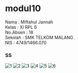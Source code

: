 # modul10

<p>
Nama : Miftahul Jannah <br>
Kelas : XI RPL 6<br>
No.Absen : 18 <br>
Sekolah : SMK TELKOM MALANG <br>
NIS : 4749/1466.070
</p>
<h3> SS </h3>

![1](https://cloud.githubusercontent.com/assets/22139208/23755051/beced25a-0511-11e7-89bd-3340a7d2895a.JPG)
![2](https://cloud.githubusercontent.com/assets/22139208/23755050/becc3a5e-0511-11e7-8d56-00d645e3968c.JPG)
![3](https://cloud.githubusercontent.com/assets/22139208/23755052/bed098a6-0511-11e7-879b-c50dc7de52a4.JPG)
![4](https://cloud.githubusercontent.com/assets/22139208/23755053/bed64e40-0511-11e7-9181-cd4feda1f489.JPG)
![5](https://cloud.githubusercontent.com/assets/22139208/23755054/bed78a8a-0511-11e7-82e7-d5919a1ecce8.JPG)
![6](https://cloud.githubusercontent.com/assets/22139208/23755055/bedbf16a-0511-11e7-861b-37b6b65f88c9.JPG)
